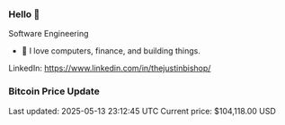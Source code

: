 ### Hello 🤙  

Software Engineering

- 🔭 I love computers, finance, and building things.
  
LinkedIn: https://www.linkedin.com/in/thejustinbishop/  





























































### Bitcoin Price Update
Last updated: 2025-05-13 23:12:45 UTC
Current price: $104,118.00 USD
